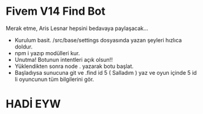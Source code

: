 # Fivem V14 Find Bot
Merak etme, Aris Lesnar hepsini bedavaya paylaşacak...


- Kurulum basit. /src/base/settings dosyasında yazan şeyleri hızlıca doldur. 
- npm i yazıp modülleri kur. 
- Unutma! Botunun intentleri açık olsun!!
- Yüklendikten sonra node . yazarak botu başlat. 
- Başladıysa sunucuna git ve .find id 5 ( Salladım ) yaz ve oyun içinde 5 id li oyuncunun tüm bilgilerini gör. 

# HADİ EYW
